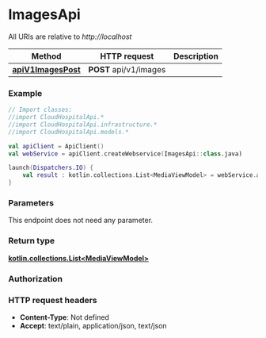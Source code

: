 # ImagesApi

All URIs are relative to *http://localhost*

Method | HTTP request | Description
------------- | ------------- | -------------
[**apiV1ImagesPost**](ImagesApi.md#apiV1ImagesPost) | **POST** api/v1/images | 





### Example
```kotlin
// Import classes:
//import CloudHospitalApi.*
//import CloudHospitalApi.infrastructure.*
//import CloudHospitalApi.models.*

val apiClient = ApiClient()
val webService = apiClient.createWebservice(ImagesApi::class.java)

launch(Dispatchers.IO) {
    val result : kotlin.collections.List<MediaViewModel> = webService.apiV1ImagesPost()
}
```

### Parameters
This endpoint does not need any parameter.

### Return type

[**kotlin.collections.List&lt;MediaViewModel&gt;**](MediaViewModel.md)

### Authorization



### HTTP request headers

 - **Content-Type**: Not defined
 - **Accept**: text/plain, application/json, text/json

